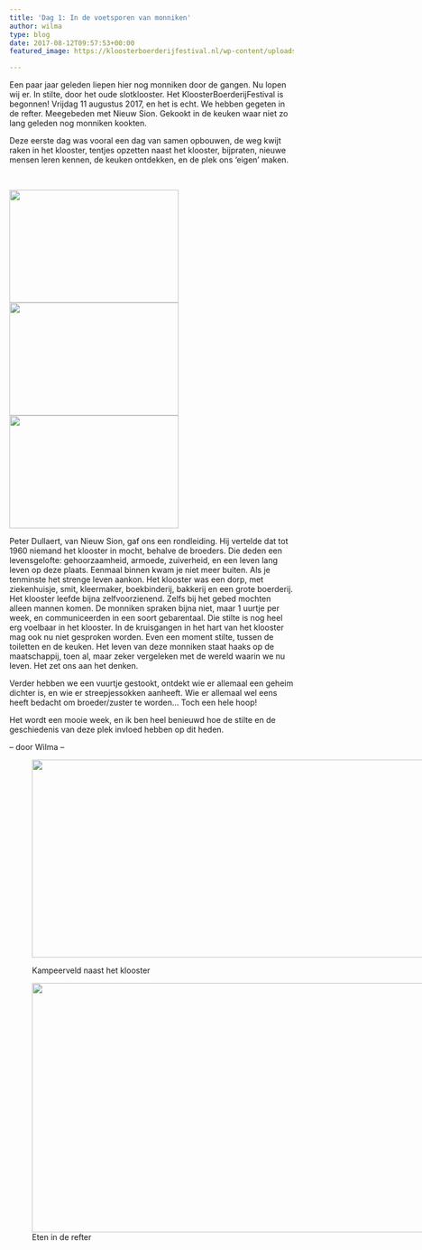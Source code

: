 ```yaml
---
title: 'Dag 1: In de voetsporen van monniken'
author: wilma
type: blog
date: 2017-08-12T09:57:53+00:00
featured_image: https://kloosterboerderijfestival.nl/wp-content/uploads/2017/08/Vrijdag-Fotograaf2.jpg

---
```

Een paar jaar geleden liepen hier nog monniken door de gangen. Nu lopen wij er. In stilte, door het oude slotklooster. Het KloosterBoerderijFestival is begonnen! Vrijdag 11 augustus 2017, en het is echt. We hebben gegeten in de refter. Meegebeden met Nieuw Sion. Gekookt in de keuken waar niet zo lang geleden nog monniken kookten.

Deze eerste dag was vooral een dag van samen opbouwen, de weg kwijt raken in het klooster, tentjes opzetten naast het klooster, bijpraten, nieuwe mensen leren kennen, de keuken ontdekken, en de plek ons ‘eigen’ maken.

&nbsp;

[<img class="alignnone size-medium wp-image-2707" src="http://www.kloosterboerderijfestival.nl/wp-content/uploads/2017/08/IMG_7584-300x200.jpg" alt="" width="300" height="200" srcset="http://www.kloosterboerderijfestival.nl/wp-content/uploads/2017/08/IMG_7584-300x200.jpg 300w, http://www.kloosterboerderijfestival.nl/wp-content/uploads/2017/08/IMG_7584-768x512.jpg 768w, http://www.kloosterboerderijfestival.nl/wp-content/uploads/2017/08/IMG_7584-785x524.jpg 785w, http://www.kloosterboerderijfestival.nl/wp-content/uploads/2017/08/IMG_7584-600x400.jpg 600w, http://www.kloosterboerderijfestival.nl/wp-content/uploads/2017/08/IMG_7584.jpg 1024w" sizes="(max-width: 300px) 100vw, 300px" />][1] [<img class="alignnone size-medium wp-image-2709" src="http://www.kloosterboerderijfestival.nl/wp-content/uploads/2017/08/IMG_7586-300x200.jpg" alt="" width="300" height="200" srcset="http://www.kloosterboerderijfestival.nl/wp-content/uploads/2017/08/IMG_7586-300x200.jpg 300w, http://www.kloosterboerderijfestival.nl/wp-content/uploads/2017/08/IMG_7586-768x512.jpg 768w, http://www.kloosterboerderijfestival.nl/wp-content/uploads/2017/08/IMG_7586-785x524.jpg 785w, http://www.kloosterboerderijfestival.nl/wp-content/uploads/2017/08/IMG_7586-600x400.jpg 600w, http://www.kloosterboerderijfestival.nl/wp-content/uploads/2017/08/IMG_7586.jpg 1024w" sizes="(max-width: 300px) 100vw, 300px" />][2] [<img class="alignnone size-medium wp-image-2710" src="http://www.kloosterboerderijfestival.nl/wp-content/uploads/2017/08/IMG_7588-300x200.jpg" alt="" width="300" height="200" srcset="http://www.kloosterboerderijfestival.nl/wp-content/uploads/2017/08/IMG_7588-300x200.jpg 300w, http://www.kloosterboerderijfestival.nl/wp-content/uploads/2017/08/IMG_7588-768x512.jpg 768w, http://www.kloosterboerderijfestival.nl/wp-content/uploads/2017/08/IMG_7588-785x524.jpg 785w, http://www.kloosterboerderijfestival.nl/wp-content/uploads/2017/08/IMG_7588-600x400.jpg 600w, http://www.kloosterboerderijfestival.nl/wp-content/uploads/2017/08/IMG_7588.jpg 1024w" sizes="(max-width: 300px) 100vw, 300px" />][3]

Peter Dullaert, van Nieuw Sion, gaf ons een rondleiding. Hij vertelde dat tot 1960 niemand het klooster in mocht, behalve de broeders. Die deden een levensgelofte: gehoorzaamheid, armoede, zuiverheid, en een leven lang leven op deze plaats. Eenmaal binnen kwam je niet meer buiten. Als je tenminste het strenge leven aankon. Het klooster was een dorp, met ziekenhuisje, smit, kleermaker, boekbinderij, bakkerij en een grote boerderij. Het klooster leefde bijna zelfvoorzienend. Zelfs bij het gebed mochten alleen mannen komen. De monniken spraken bijna niet, maar 1 uurtje per week, en communiceerden in een soort gebarentaal. Die stilte is nog heel erg voelbaar in het klooster. In de kruisgangen in het hart van het klooster mag ook nu niet gesproken worden. Even een moment stilte, tussen de toiletten en de keuken. Het leven van deze monniken staat haaks op de maatschappij, toen al, maar zeker vergeleken met de wereld waarin we nu leven. Het zet ons aan het denken.

Verder hebben we een vuurtje gestookt, ontdekt wie er allemaal een geheim dichter is, en wie er streepjessokken aanheeft. Wie er allemaal wel eens heeft bedacht om broeder/zuster te worden… Toch een hele hoop!

Het wordt een mooie week, en ik ben heel benieuwd hoe de stilte en de geschiedenis van deze plek invloed hebben op dit heden.

&#8211; door Wilma &#8211;<figure id="attachment_2704" style="width: 785px" class="wp-caption aligncenter">

[<img class="wp-image-2704 size-large" src="http://www.kloosterboerderijfestival.nl/wp-content/uploads/2017/08/Vrijdag-Fotograaf-785x351.jpg" alt="" width="785" height="351" srcset="http://www.kloosterboerderijfestival.nl/wp-content/uploads/2017/08/Vrijdag-Fotograaf-785x351.jpg 785w, http://www.kloosterboerderijfestival.nl/wp-content/uploads/2017/08/Vrijdag-Fotograaf-300x134.jpg 300w, http://www.kloosterboerderijfestival.nl/wp-content/uploads/2017/08/Vrijdag-Fotograaf-768x344.jpg 768w, http://www.kloosterboerderijfestival.nl/wp-content/uploads/2017/08/Vrijdag-Fotograaf-600x268.jpg 600w, http://www.kloosterboerderijfestival.nl/wp-content/uploads/2017/08/Vrijdag-Fotograaf.jpg 1024w" sizes="(max-width: 785px) 100vw, 785px" />][4]<figcaption class="wp-caption-text">Kampeerveld naast het klooster</figcaption></figure> <figure id="attachment_2706" style="width: 785px" class="wp-caption aligncenter">[<img class="wp-image-2706 size-large" src="http://www.kloosterboerderijfestival.nl/wp-content/uploads/2017/08/Vrijdag-refter1-785x442.jpg" alt="" width="785" height="442" srcset="http://www.kloosterboerderijfestival.nl/wp-content/uploads/2017/08/Vrijdag-refter1-785x442.jpg 785w, http://www.kloosterboerderijfestival.nl/wp-content/uploads/2017/08/Vrijdag-refter1-300x169.jpg 300w, http://www.kloosterboerderijfestival.nl/wp-content/uploads/2017/08/Vrijdag-refter1-768x432.jpg 768w, http://www.kloosterboerderijfestival.nl/wp-content/uploads/2017/08/Vrijdag-refter1-600x338.jpg 600w, http://www.kloosterboerderijfestival.nl/wp-content/uploads/2017/08/Vrijdag-refter1.jpg 1024w" sizes="(max-width: 785px) 100vw, 785px" />][5]<figcaption class="wp-caption-text">Eten in de refter</figcaption></figure>

 [1]: http://www.kloosterboerderijfestival.nl/wp-content/uploads/2017/08/IMG_7584.jpg
 [2]: http://www.kloosterboerderijfestival.nl/wp-content/uploads/2017/08/IMG_7586.jpg
 [3]: http://www.kloosterboerderijfestival.nl/wp-content/uploads/2017/08/IMG_7588.jpg
 [4]: http://www.kloosterboerderijfestival.nl/wp-content/uploads/2017/08/Vrijdag-Fotograaf.jpg
 [5]: http://www.kloosterboerderijfestival.nl/wp-content/uploads/2017/08/Vrijdag-refter1.jpg